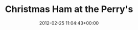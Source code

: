 ---
date: 2012-02-25 11:04:43+00:00
layout: album
title: Christmas Ham at the Perry's
categories: 
- george
- events
photoset: 72157644254647398
flickimg: 14203946193
permalink: /george/2012/02/christmas-ham/
comments: true
---